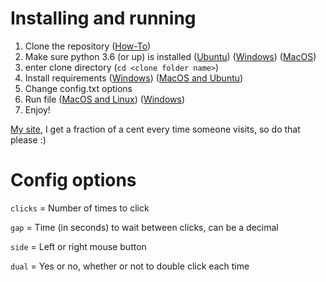 # Installing and running

1. Clone the repository ([How-To](https://docs.github.com/en/github/creating-cloning-and-archiving-repositories/cloning-a-repository-from-github/cloning-a-repository))
2. Make sure python 3.6 (or up) is installed ([Ubuntu](https://linuxize.com/post/how-to-install-python-3-8-on-ubuntu-18-04/#installing-python-38-on-ubuntu-with-apt)) ([Windows](https://realpython.com/installing-python/#how-to-install-from-the-full-installer)) ([MacOS](https://docs.python-guide.org/starting/install3/osx/#doing-it-right))
3. enter clone directory (`cd <clone folder name>`)
4. Install requirements ([Windows](https://paste.gg/p/anonymous/31e61c8788b94a8fb1c168de88ec5fe5/files/6eb69586717c4d1eb1b52d2b00ac85da/raw)) ([MacOS and Ubuntu](https://paste.gg/p/anonymous/f37d322e245246adbf18d8406091766e/files/6864b6c83adf42aabc57f10c2ca00df3/raw))
5. Change config.txt options
6. Run file ([MacOS and Linux](https://paste.gg/p/anonymous/70f940ac438f4c2c8ba6c14b37439bea/files/7304c86908434dcea0676ff7c508e583/raw)) ([Windows](https://paste.gg/p/anonymous/9598e4398fd14df2b565121edb6ffa69/files/f81cf6c5459e4243aee4777ffea53477/raw))
7. Enjoy!

[My site](https://editid.me), I get a fraction of a cent every time someone visits, so do that please :)

# Config options
`clicks` = Number of times to click

`gap` = Time (in seconds) to wait between clicks, can be a decimal

`side` = Left or right mouse button

`dual` = Yes or no, whether or not to double click each time
